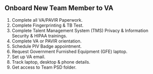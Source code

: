 ## Onboard New Team Member to VA

1. Complete all VA/PAVIR Paperwork.
2. Complete Fingerprinting & TB Test.
3. Complete  Talent Management System (TMS) Privacy & Information Security & HIPAA trainings.
4. Complete VA or PAVIR orientation.
5. Schedule PIV Badge appointment.
6. Request Government Furnished Equipment (GFE) laptop.
7. Set up VA email.
8. Track laptop, desktop & phone details.
9. Get access to Team PSD folder.
